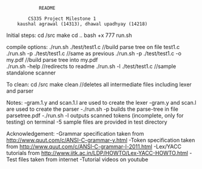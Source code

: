 				README
				
			CS335 Project Milestone 1
		kaushal agrawal (14313), dhawal upadhyay (14218)

Initial steps:
	cd /src
	make
	cd ..
	bash +x 777 run.sh

compile options:
	./run.sh ./test/test1.c		//build parse tree on file test1.c
	./run.sh -p ./test/test1.c	//same as previous
	./run.sh -p ./test/test1.c -o my.pdf //build parse tree into my.pdf  
	./run.sh -help			//redirects to readme
	./run.sh -l ./test/test1.c	//sample standalone scanner

To clean:
	cd /src
	make clean  //deletes all intermediate files including lexer and parser

Notes:
-gram.1.y and scan.1.l are used to create the lexer
-gram.y and scan.l are used to create the parser
-./run.sh -p builds the parse-tree in file parsetree.pdf
-./run.sh -l outputs scanned tokens (incomplete, only for testing) on terminal
-5 sample files are provided in test directory

Acknowledgement:
-Grammar specification taken from http://www.quut.com/c/ANSI-C-grammar-y.html
-Token specification taken from http://www.quut.com/c/ANSI-C-grammar-l-2011.html
-Lex/YACC tutorials from http://www.iitk.ac.in/LDP/HOWTO/Lex-YACC-HOWTO.html
-Test files taken from internet
-Tutorial videos on youtube
